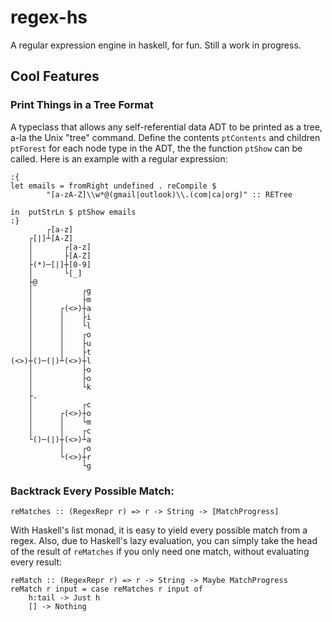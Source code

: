 # regex-hs
A regular expression engine in haskell, for fun. Still a work in progress.
## Cool Features
### Print Things in a Tree Format
A typeclass that allows any self-referential data ADT to be printed as a tree, a-la the Unix "tree" command. Define the contents `ptContents` and children `ptForest` for each node type in the ADT, the the function `ptShow` can be called. Here is an example with a regular expression:

```
:{
let emails = fromRight undefined . reCompile $ 
        "[a-zA-Z]\\w*@(gmail|outlook)\\.(com|ca|org)" :: RETree

in  putStrLn $ ptShow emails
:}
        ┌[a-z] 
    ┌[|]┴[A-Z] 
    │       ┌[a-z] 
    │       ├[A-Z] 
    ├(*)─[|]┼[0-9] 
    │       └[_] 
    ├@ 
    │           ┌g 
    │           ├m 
    │      ┌(<>)┼a 
    │      │    ├i 
    │      │    └l 
    │      │    ┌o 
    │      │    ├u 
    │      │    ├t 
(<>)┼()─(|)┴(<>)┼l 
    │           ├o 
    │           ├o 
    │           └k 
    ├. 
    │           ┌c 
    │      ┌(<>)┼o 
    │      │    └m 
    │      │    ┌c 
    └()─(|)┼(<>)┴a 
           │    ┌o 
           └(<>)┼r 
                └g 
```

### Backtrack Every Possible Match:
`reMatches :: (RegexRepr r) => r -> String -> [MatchProgress]`

With Haskell's list monad, it is easy to yield every possible match from a regex. Also, due to Haskell's lazy evaluation, you can simply take the head of the result of `reMatches` if you only need one match, without evaluating every result:
```
reMatch :: (RegexRepr r) => r -> String -> Maybe MatchProgress
reMatch r input = case reMatches r input of
    h:tail -> Just h
    [] -> Nothing
```